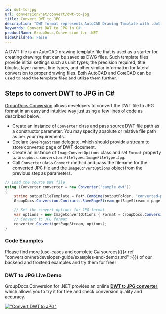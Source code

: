 ```yaml
---
id: dwt-to-jpg
url: conversion/net/convert/dwt-to-jpg
title: Convert DWT to JPG
description: "DWT format represents AutoCAD Drawing Template with .dwt extension. Learn how to convert DWT to JPG file programmatically in C# language using GroupDocs.Conversion for .NET library."
keywords: Convert DWT to JPG in C#
productName: GroupDocs.Conversion for .NET
hideChildren: False
---
```


A DWT file is an AutoCAD drawing template file that is used as a starter for creating drawings that can be saved as DWG files. Such template files provide initial settings such as unit types, the precision required, title blocks, layer names, line types, and other similar information for lateral conversion to proper drawing files. Both AutoCAD and CoreCAD can be used to read the template files and utilize them further.

## Steps to convert DWT to JPG in C#

[GroupDocs.Conversion](https://products.groupdocs.com/conversion/net) allows developers to convert the DWT file to JPG format in an easy and intuitive way just using a few lines of code as described below:

* Create an instance of `Converter` class and pass source DWT file path as a constructor parameter. You may specify absolute or relative file path as per your requirements. 
* Declare `SavePageStream` delegate, which should provide a stream to store converted page of DWT document.
* Create an instance of `ImageConvertOptions` class and set `Format` property to `GroupDocs.Conversion.FileTypes.ImageFileType.Jpg`.
* Call `Converter` class `Convert` method and pass the filename for the converted JPG file and the `ImageConvertOptions` object from the previous step as parameters.

```csharp
// Load the source DWT file
using (Converter converter = new Converter("sample.dwt"))
{
    string outputFileTemplate = Path.Combine(outputFolder, "converted-page-{0}.jpg");
    GroupDocs.Conversion.Contracts.SavePageStream getPageStream = page => new FileStream(string.Format(outputFileTemplate, page), FileMode.Create);

    // Set the convert options for JPG format
    var options = new ImageConvertOptions { Format = GroupDocs.Conversion.FileTypes.ImageFileType.Jpg };   
    // Convert to JPG format
    converter.Convert(getPageStream, options);
}
```

### Code Examples

Please find more [use-cases and complete C# sources]({{< ref "conversion/net/developer-guide/examples-and-demos.md" >}}) of our backend and frontend examples and try them for free!

### DWT to JPG Live Demo

GroupDocs.Conversion for .NET provides an online [**DWT to JPG converter**](https://products.groupdocs.app/conversion/dwt-to-jpg), which allows you to try it for free and check conversion quality and accuracy.

[!["Convert DWT to JPG"](conversion/net/images/convert-to-jpg/convert-dwt-to-jpg.png)](https://products.groupdocs.app/conversion/dwt-to-jpg)